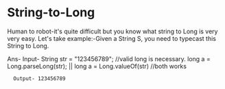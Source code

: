 # String-to-Long
Human to robot-it's quite difficult but you know what string to Long is very very easy. Let's take example:-Given a String S, you need to typecast this String to Long.

Ans- Input- String str = "123456789"; //valid long is necessary.
            long a = Long.parseLong(str); || long a = Long.valueOf(str) //both works
            
      Output- 123456789
